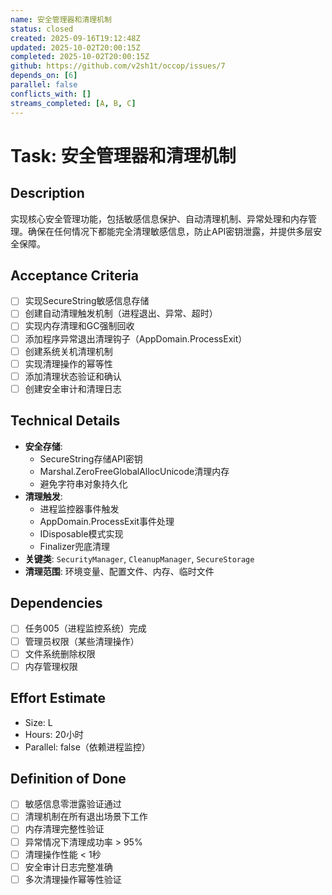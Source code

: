 ```yaml
---
name: 安全管理器和清理机制
status: closed
created: 2025-09-16T19:12:48Z
updated: 2025-10-02T20:00:15Z
completed: 2025-10-02T20:00:15Z
github: https://github.com/v2sh1t/occop/issues/7
depends_on: [6]
parallel: false
conflicts_with: []
streams_completed: [A, B, C]
---
```


# Task: 安全管理器和清理机制

## Description
实现核心安全管理功能，包括敏感信息保护、自动清理机制、异常处理和内存管理。确保在任何情况下都能完全清理敏感信息，防止API密钥泄露，并提供多层安全保障。

## Acceptance Criteria
- [ ] 实现SecureString敏感信息存储
- [ ] 创建自动清理触发机制（进程退出、异常、超时）
- [ ] 实现内存清理和GC强制回收
- [ ] 添加程序异常退出清理钩子（AppDomain.ProcessExit）
- [ ] 创建系统关机清理机制
- [ ] 实现清理操作的幂等性
- [ ] 添加清理状态验证和确认
- [ ] 创建安全审计和清理日志

## Technical Details
- **安全存储**:
  - SecureString存储API密钥
  - Marshal.ZeroFreeGlobalAllocUnicode清理内存
  - 避免字符串对象持久化
- **清理触发**:
  - 进程监控器事件触发
  - AppDomain.ProcessExit事件处理
  - IDisposable模式实现
  - Finalizer兜底清理
- **关键类**: `SecurityManager`, `CleanupManager`, `SecureStorage`
- **清理范围**: 环境变量、配置文件、内存、临时文件

## Dependencies
- [ ] 任务005（进程监控系统）完成
- [ ] 管理员权限（某些清理操作）
- [ ] 文件系统删除权限
- [ ] 内存管理权限

## Effort Estimate
- Size: L
- Hours: 20小时
- Parallel: false（依赖进程监控）

## Definition of Done
- [ ] 敏感信息零泄露验证通过
- [ ] 清理机制在所有退出场景下工作
- [ ] 内存清理完整性验证
- [ ] 异常情况下清理成功率 > 95%
- [ ] 清理操作性能 < 1秒
- [ ] 安全审计日志完整准确
- [ ] 多次清理操作幂等性验证
